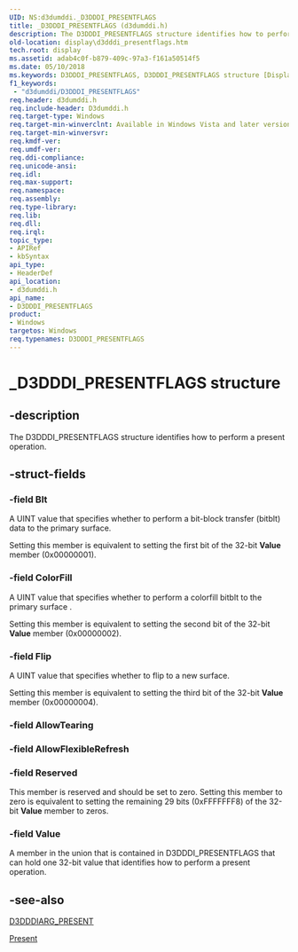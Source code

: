```yaml
---
UID: NS:d3dumddi._D3DDDI_PRESENTFLAGS
title: _D3DDDI_PRESENTFLAGS (d3dumddi.h)
description: The D3DDDI_PRESENTFLAGS structure identifies how to perform a present operation.
old-location: display\d3dddi_presentflags.htm
tech.root: display
ms.assetid: adab4c0f-b879-409c-97a3-f161a50514f5
ms.date: 05/10/2018
ms.keywords: D3DDDI_PRESENTFLAGS, D3DDDI_PRESENTFLAGS structure [Display Devices], D3D_other_Structs_4650db5e-637b-4032-a5d2-ded887a883dc.xml, _D3DDDI_PRESENTFLAGS, d3dumddi/D3DDDI_PRESENTFLAGS, display.d3dddi_presentflags
f1_keywords:
 - "d3dumddi/D3DDDI_PRESENTFLAGS"
req.header: d3dumddi.h
req.include-header: D3dumddi.h
req.target-type: Windows
req.target-min-winverclnt: Available in Windows Vista and later versions of the Windows operating systems.
req.target-min-winversvr: 
req.kmdf-ver: 
req.umdf-ver: 
req.ddi-compliance: 
req.unicode-ansi: 
req.idl: 
req.max-support: 
req.namespace: 
req.assembly: 
req.type-library: 
req.lib: 
req.dll: 
req.irql: 
topic_type:
- APIRef
- kbSyntax
api_type:
- HeaderDef
api_location:
- d3dumddi.h
api_name:
- D3DDDI_PRESENTFLAGS
product:
- Windows
targetos: Windows
req.typenames: D3DDDI_PRESENTFLAGS
---
```


# _D3DDDI_PRESENTFLAGS structure


## -description


The D3DDDI_PRESENTFLAGS structure identifies how to perform a present operation.


## -struct-fields




### -field Blt

A UINT value that specifies whether to perform a bit-block transfer (bitblt) data to the primary surface. 

Setting this member is equivalent to setting the first bit of the 32-bit <b>Value</b> member (0x00000001).


### -field ColorFill

A UINT value that specifies whether to perform a colorfill bitblt to the primary surface . 

Setting this member is equivalent to setting the second bit of the 32-bit <b>Value</b> member (0x00000002).


### -field Flip

A UINT value that specifies whether to flip to a new surface. 

Setting this member is equivalent to setting the third bit of the 32-bit <b>Value</b> member (0x00000004).


### -field AllowTearing

 


### -field AllowFlexibleRefresh

 


### -field Reserved

This member is reserved and should be set to zero. Setting this member to zero is equivalent to setting the remaining 29 bits (0xFFFFFFF8) of the 32-bit <b>Value</b> member to zeros.


### -field Value

A member in the union that is contained in D3DDDI_PRESENTFLAGS that can hold one 32-bit value that identifies how to perform a present operation.


## -see-also




<a href="https://docs.microsoft.com/windows-hardware/drivers/ddi/d3dumddi/ns-d3dumddi-_d3dddiarg_present">D3DDDIARG_PRESENT</a>



<a href="https://docs.microsoft.com/windows-hardware/drivers/ddi/d3dumddi/nc-d3dumddi-pfnd3dddi_present">Present</a>
 

 

